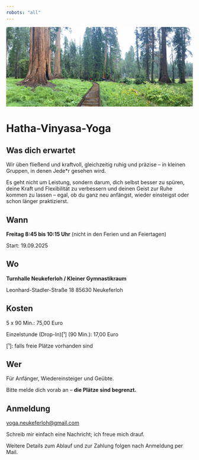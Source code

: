 ```yaml
---
robots: "all"
---
```



![Ruhige Athmosphäre im lichten Wald, um die innere Ruhe zu finden.](/homepage.1920.jpg)


# Hatha-Vinyasa-Yoga
## Was dich erwartet
Wir üben fließend und kraftvoll, gleichzeitig ruhig und präzise – in kleinen Gruppen, in denen Jede*r gesehen wird.

Es geht nicht um Leistung, sondern darum, dich selbst besser zu spüren, deine Kraft und Flexibilität zu verbessern und deinen Geist zur Ruhe kommen zu lassen – egal, ob du ganz neu anfängst, wieder einsteigst oder schon länger praktizierst.

## Wann
**Freitag 8:45 bis 10:15 Uhr**
(nicht in den Ferien und an Feiertagen)

Start: 19.09.2025

## Wo
**Turnhalle Neukeferloh / Kleiner Gymnastikraum**

Leonhard-Stadler-Straße 18
85630 Neukeferloh

## Kosten

5 x 90 Min.: 75,00 Euro<p/>
Einzelstunde (Drop-In)[¹] (90 Min.): 17,00 Euro

[¹]: falls freie Plätze vorhanden sind

## Wer
Für Anfänger, Wiedereinsteiger und Geübte.

Bitte melde dich vorab an – **die Plätze sind begrenzt.**

## Anmeldung
yoga.neukeferloh@gmail.com

Schreib mir einfach eine Nachricht; ich freue mich drauf.

Weitere Details zum Ablauf und zur Zahlung folgen nach Anmeldung per Mail.

